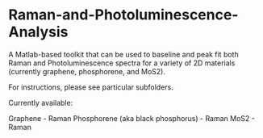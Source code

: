 # Raman-and-Photoluminescence-Analysis
A Matlab-based toolkit that can be used to baseline and peak fit both Raman and Photoluminescence spectra for a variety of 2D materials (currently graphene, phosphorene, and MoS2).

For instructions, please see particular subfolders.

Currently available:

Graphene - Raman
Phosphorene (aka black phosphorus) - Raman 
MoS2 - Raman
